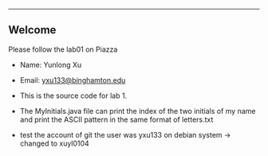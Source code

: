 -----------------------------
**Welcome**
-----------------------------
Please follow the lab01 on Piazza

- Name: Yunlong Xu
- Email: yxu133@binghamton.edu

- This is the source code for lab 1.

- The MyInitials.java file can print the index of the two initials of my name and print the ASCII pattern in the same format of letters.txt

- test the account of git
  the user was yxu133 on debian system -> changed to xuyl0104
